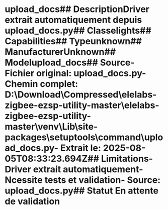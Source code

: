 # upload_docs##  DescriptionDriver extrait automatiquement depuis upload_docs.py##  Classelights##  Capabilities##  Typeunknown##  ManufacturerUnknown##  Modelupload_docs##  Source- **Fichier original**: upload_docs.py- **Chemin complet**: D:\Download\Compressed\elelabs-zigbee-ezsp-utility-master\elelabs-zigbee-ezsp-utility-master\venv\Lib\site-packages\setuptools\command\upload_docs.py- **Extrait le**: 2025-08-05T08:33:23.694Z##  Limitations- Driver extrait automatiquement- Ncessite tests et validation- Source: upload_docs.py##  Statut En attente de validation
